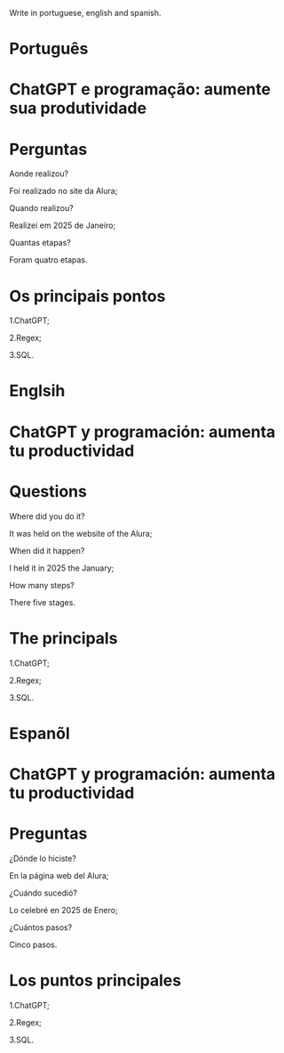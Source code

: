 Write in portuguese, english and spanish.

# Português

# ChatGPT e programação: aumente sua produtividade

# Perguntas

Aonde realizou?

Foi realizado no site da Alura;

Quando realizou?

Realizei em 2025 de Janeiro;

Quantas etapas?

Foram quatro etapas.

# Os principais pontos

1.ChatGPT;

2.Regex;

3.SQL.

# Englsih

#  ChatGPT y programación: aumenta tu productividad

# Questions

Where did you do it?

It was held on the website of the Alura;

When did it happen?

I held it in 2025 the January;

How many steps?

There five stages.

# The principals

1.ChatGPT;

2.Regex;

3.SQL.


# Espanõl

# ChatGPT y programación: aumenta tu productividad

# Preguntas

¿Dónde lo hiciste?

En la página web del Alura;

¿Cuándo sucedió?

Lo celebré en 2025 de Enero;

¿Cuántos pasos?

Cinco  pasos.

# Los puntos principales

1.ChatGPT;

2.Regex;

3.SQL.




